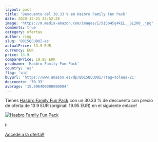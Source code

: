 ```yaml
---
layout: post
title: 'Descuento del 30.33 % en Hasbro Family Fun Pack'
date: 2020-12-21 22:52:28
image: 'https://m.media-amazon.com/images/I/51So45g4kEL._SL200_.jpg'
comments: true
category: ofertas
author: ring
slug: 'B015QCUDUI-es'
actualPrice: 13.9 EUR
currency: EUR
price: 13.9
comparePrice: 19.95 EUR
prodname: 'Hasbro Family Fun Pack'
country: 'es'
flag: '🇪🇸'
buyurl: 'https://www.amazon.es/dp/B015QCUDUI/?tag=tolees-21'
descuento: '30.33'
average: '15.596400000000004'
---
```


Tienes [Hasbro Family Fun Pack](https://www.amazon.es/dp/B015QCUDUI/?tag=tolees-21) con un 30.33 % de descuento con precio de oferta de 13.9 EUR (original: 19.95 EUR) en el siguiente enlace!

[![Hasbro Family Fun Pack](https://m.media-amazon.com/images/I/51So45g4kEL._SL200_.jpg)](https://www.amazon.es/dp/B015QCUDUI/?tag=tolees-21)

ℹ️:


[Accede a la oferta!!](https://www.amazon.es/dp/B015QCUDUI/?tag=tolees-21)
